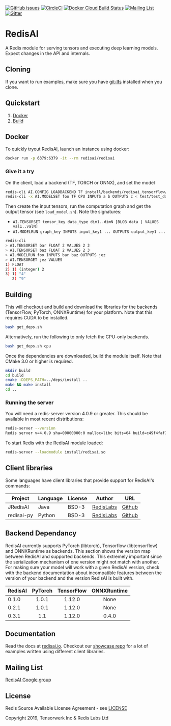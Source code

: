 [![GitHub issues](https://img.shields.io/github/release/RedisAI/RedisAI.svg)](https://github.com/RedisAI/RedisAI/releases/latest)
[![CircleCI](https://circleci.com/gh/RedisAI/RedisAI/tree/master.svg?style=svg)](https://circleci.com/gh/RedisAI/RedisAI/tree/master)
[![Docker Cloud Build Status](https://img.shields.io/docker/cloud/build/redisai/redisai.svg)](https://hub.docker.com/r/redisai/redisai/builds/)
[![Mailing List](https://img.shields.io/badge/Mailing%20List-RedisAI-blue)](https://groups.google.com/forum/#!forum/redisai)
[![Gitter](https://badges.gitter.im/RedisLabs/RedisAI.svg)](https://gitter.im/RedisLabs/RedisAI?utm_source=badge&utm_medium=badge&utm_campaign=pr-badge)


# RedisAI

A Redis module for serving tensors and executing deep learning models.
Expect changes in the API and internals.

## Cloning
If you want to run examples, make sure you have [git-lfs](https://git-lfs.github.com) installed when you clone.

## Quickstart

1. [Docker](#docker)
2. [Build](#building)

## Docker

To quickly tryout RedisAI, launch an instance using docker:

```sh
docker run -p 6379:6379 -it --rm redisai/redisai
```

### Give it a try

On the client, load a backend (TF, TORCH or ONNX), and set the model
```sh
redis-cli AI.CONFIG LOADBACKEND TF install/backends/redisai_tensorflow/redisai_tensorflow.so
redis-cli -x AI.MODELSET foo TF CPU INPUTS a b OUTPUTS c < test/test_data/graph.pb
```

Then create the input tensors, run the computation graph and get the output tensor (see `load_model.sh`). Note the signatures:
* `AI.TENSORSET tensor_key data_type dim1..dimN [BLOB data | VALUES val1..valN]`
* `AI.MODELRUN graph_key INPUTS input_key1 ... OUTPUTS output_key1 ...`
```sh
redis-cli
> AI.TENSORSET bar FLOAT 2 VALUES 2 3
> AI.TENSORSET baz FLOAT 2 VALUES 2 3
> AI.MODELRUN foo INPUTS bar baz OUTPUTS jez
> AI.TENSORGET jez VALUES
1) FLOAT
2) 1) (integer) 2
3) 1) "4"
   2) "9"
```

## Building
This will checkout and build and download the libraries for the backends (TensorFlow, PyTorch, ONNXRuntime) for your platform. Note that this requires CUDA to be installed.

```sh
bash get_deps.sh
```
Alternatively, run the following to only fetch the CPU-only backends.
```sh
bash get_deps.sh cpu
```

Once the dependencies are downloaded, build the module itself. Note that
CMake 3.0 or higher is required.

```sh
mkdir build
cd build
cmake -DDEPS_PATH=../deps/install ..
make && make install
cd ..
```

### Running the server

You will need a redis-server version 4.0.9 or greater. This should be
available in most recent distributions:

```sh
redis-server --version
Redis server v=4.0.9 sha=00000000:0 malloc=libc bits=64 build=c49f4faf7c3c647a
```

To start Redis with the RedisAI module loaded:

```sh
redis-server --loadmodule install/redisai.so
```

## Client libraries

Some languages have client libraries that provide support for RedisAI's commands:

| Project | Language | License | Author | URL |
| ------- | -------- | ------- | ------ | --- |
| JRedisAI | Java | BSD-3 | [RedisLabs](https://redislabs.com/) | [Github](https://github.com/RedisAI/JRedisAI) |
| redisai-py | Python | BSD-3 | [RedisLabs](https://redislabs.com/) | [Github](https://github.com/RedisAI/redisai-py) |

## Backend Dependancy

RedisAI currently supports PyTorch (libtorch), Tensorflow (libtensorflow) and ONNXRuntime as backends. This section shows the version map between RedisAI and supported backends. This extremely important since the serialization mechanism of one version might not match with another. For making sure your model will work with a given RedisAI version, check with the backend documentation about incompatible features between the version of your backend and the version RedisAI is built with.


| RedisAI | PyTorch | TensorFlow | ONNXRuntime   |
|:--------|:-------:|:----------:|:-------------:|
| 0.1.0   | 1.0.1     | 1.12.0     | None          |
| 0.2.1   | 1.0.1     | 1.12.0     | None          |
| 0.3.1   | 1.1     | 1.12.0     | 0.4.0         |


## Documentation

Read the docs at [redisai.io](http://redisai.io). Checkout our [showcase repo](https://github.com/RedisAI/redisai-examples) for a lot of examples written using different client libraries.

## Mailing List

[RedisAI Google group](https://groups.google.com/forum/#!forum/redisai)

## License

Redis Source Available License Agreement - see [LICENSE](LICENSE)

Copyright 2019, Tensorwerk Inc & Redis Labs Ltd
